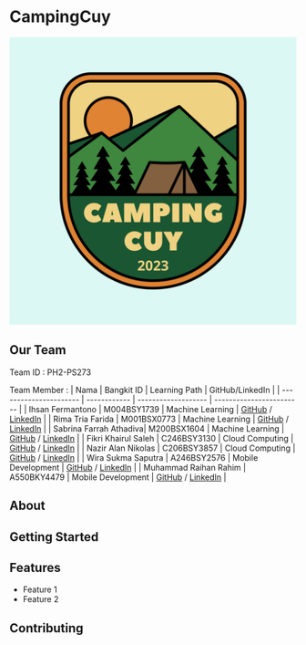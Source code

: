 # CampingCuy

![Logo](images/logo.jpg)

## Our Team
 Team ID : PH2-PS273
 
 Team Member : 
| Nama                   | Bangkit ID   | Learning Path      | GitHub/LinkedIn          |
| ---------------------- | ------------ | ------------------- | ------------------------ |
| Ihsan Fermantono       | M004BSY1739  | Machine Learning    | [GitHub](https://github.com/ihsanfermanto) / [LinkedIn](https://www.linkedin.com/in/ihsanfermanto/)               |
| Rima Tria Farida       | M001BSX0773  | Machine Learning    | [GitHub](https://github.com/rimatriafarida) / [LinkedIn](https://www.linkedin.com/in/rimatriafarida/)               |
| Sabrina Farrah Athadiva| M200BSX1604  | Machine Learning    | [GitHub](https://github.com/sabrinafarrah) / [LinkedIn](https://www.linkedin.com/in/sabrinafarrah/)               |
| Fikri Khairul Saleh    | C246BSY3130  | Cloud Computing     | [GitHub](https://github.com/fikrikhairulsaleh) / [LinkedIn](https://www.linkedin.com/in/fikrikhairulsaleh/)       |
| Nazir Alan Nikolas     | C206BSY3857  | Cloud Computing     | [GitHub](https://github.com/alanniko) / [LinkedIn](https://www.linkedin.com/in/nazir-alan-nikolas-b8010328a/)                     |
| Wira Sukma Saputra     | A246BSY2576  | Mobile Development  | [GitHub](https://github.com/wirasukma) / [LinkedIn](https://www.linkedin.com/in/wirasukma/)                   |
| Muhammad Raihan Rahim  | A550BKY4479  | Mobile Development  | [GitHub](https://github.com/mraihanrahim) / [LinkedIn](https://www.linkedin.com/in/mraihanrahim/)             |



## About



## Getting Started



## Features

- Feature 1
- Feature 2


## Contributing


